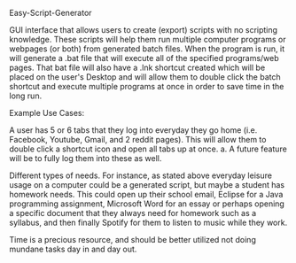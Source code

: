 Easy-Script-Generator

GUI interface that allows users to create (export) scripts with no scripting knowledge. These scripts will help them run multiple computer programs or webpages (or both) from generated batch files. When the program is run, it will generate a .bat file that will execute all of the specified programs/web pages. That bat file will also have a .lnk shortcut created which will be placed on the user's Desktop and will allow them to double click the batch shortcut and execute multiple programs at once in order to save time in the long run.

Example Use Cases:

A user has 5 or 6 tabs that they log into everyday they go home (i.e. Facebook, Youtube, Gmail, and 2 reddit pages). This will allow them to double click a shortcut icon and open all tabs up at once. a. A future feature will be to fully log them into these as well.

Different types of needs. For instance, as stated above everyday leisure usage on a computer could be a generated script, but maybe a student has homework needs. This could open up their school email, Eclipse for a Java programming assignment, Microsoft Word for an essay or perhaps opening a specific document that they always need for homework such as a syllabus, and then finally Spotify for them to listen to music while they work.

Time is a precious resource, and should be better utilized not doing mundane tasks day in and day out.
